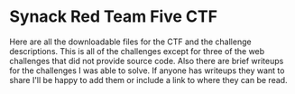 # Synack Red Team Five CTF

Here are all the downloadable files for the CTF and the challenge descriptions. This is all of the challenges except for three of the web challenges that did not provide source code. Also there are brief writeups for the challenges I was able to solve. If anyone has writeups they want to share I'll be happy to add them or include a link to where they can be read.

